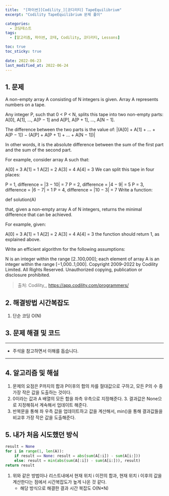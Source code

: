 ```yaml
---
title:  "[파이썬][Codility_][코디리티] TapeEquilibrium"
excerpt: "Codility TapeEquilibrium 문제 풀이"

categories:
  - 코딩테스트
tags:
  - [알고리즘, 파이썬, 코테, Codility, 코디리티, Lessons]

toc: true
toc_sticky: true
 
date: 2022-06-23
last_modified_at: 2022-06-24
---
```



## 1. 문제

A non-empty array A consisting of N integers is given. Array A represents numbers on a tape.

Any integer P, such that 0 < P < N, splits this tape into two non-empty parts: A[0], A[1], ..., A[P − 1] and A[P], A[P + 1], ..., A[N − 1].

The difference between the two parts is the value of: |(A[0] + A[1] + ... + A[P − 1]) − (A[P] + A[P + 1] + ... + A[N − 1])|

In other words, it is the absolute difference between the sum of the first part and the sum of the second part.

For example, consider array A such that:

  A[0] = 3
  A[1] = 1
  A[2] = 2
  A[3] = 4
  A[4] = 3
We can split this tape in four places:

P = 1, difference = |3 − 10| = 7
P = 2, difference = |4 − 9| = 5
P = 3, difference = |6 − 7| = 1
P = 4, difference = |10 − 3| = 7
Write a function:

def solution(A)

that, given a non-empty array A of N integers, returns the minimal difference that can be achieved.

For example, given:

  A[0] = 3
  A[1] = 1
  A[2] = 2
  A[3] = 4
  A[4] = 3
the function should return 1, as explained above.

Write an efficient algorithm for the following assumptions:

N is an integer within the range [2..100,000];
each element of array A is an integer within the range [−1,000..1,000].
Copyright 2009–2022 by Codility Limited. All Rights Reserved. Unauthorized copying, publication or disclosure prohibited.

> 출처: Codility_, https://app.codility.com/programmers/

## 2. 해결방법 시간복잡도
1. 단순 코딩 O(N)


## 3. 문제 해결 및 코드
--- 

<script src="https://gist.github.com/godhin/49a2fb5ae8c51b4ffb7b83fbf11778b4.js"></script>

- 주석을 참고하면서 이해를 돕습니다.
---

## 4. 알고리즘 및 해설

1. 문제의 요점은 P까지의 합과 P이후의 합의 차를 절대값으로 구하고, 모든 P의 수 중 가장 작은 값을 도출하는 것이다.
2. 0이라는 값과 A 배열의 모든 합을 좌측 우측으로 지정해준다.
    3. 결과값은 None으로 지정해줘서 계속해서 업데이트 해준다.
4. 반복문을 통해 좌 우측 값을 업데이트하고 값을 계산해서, min()을 통해 결과값들을 비교후 가장 작은 값을 도출해준다.

## 5. 내가 처음 시도했던 방식
```python
result = None
for i in range(1, len(A)):
    if result == None: result = abs(sum(A[:i]) - sum(A[i:]))
    else: result = min(abs(sum(A[:i]) - sum(A[i:])), result)
return result
```

1. 위와 같은 방법이나 리스트내에서 현재 위치 i 이전의 합과, 현재 위치 i 이후의 값을 계산한다는 점에서 시간복잡도가 높게 나온 것 같다.
    - 해당 방식으로 해결한 결과 시간 복잡도 O(N*N)